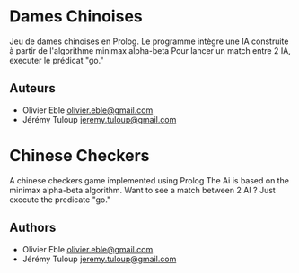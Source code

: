 # Dames Chinoises #
Jeu de dames chinoises en Prolog.
Le programme intègre une IA construite à partir de l'algorithme minimax alpha-beta
Pour lancer un match entre 2 IA, executer le prédicat "go."

## Auteurs ##

* Olivier Eble <olivier.eble@gmail.com>
* Jérémy Tuloup <jeremy.tuloup@gmail.com>


# Chinese Checkers #
A chinese checkers game implemented using Prolog
The Ai is based on the minimax alpha-beta algorithm.
Want to see a match between 2 AI ? Just execute the predicate "go."

## Authors ##

* Olivier Eble <olivier.eble@gmail.com>
* Jérémy Tuloup <jeremy.tuloup@gmail.com>
